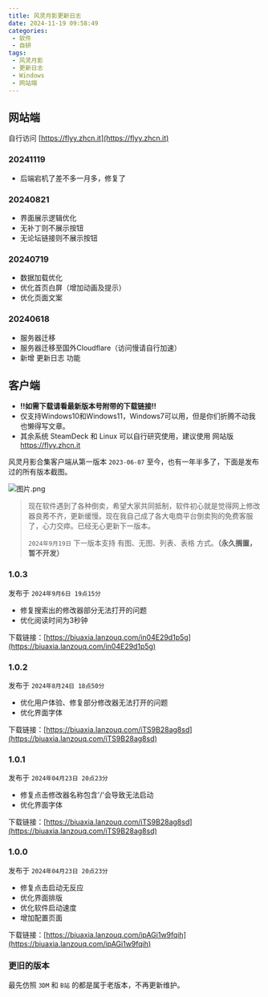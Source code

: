 ```yaml
---
title: 风灵月影更新日志
date: 2024-11-19 09:58:49
categories: 
 - 软件
 - 自研
tags:
 - 风灵月影
 - 更新日志
 - Windows
 - 网站端
---
```


## 网站端

自行访问 [https://flyy.zhcn.it](https://flyy.zhcn.it)

### 20241119

 - 后端宕机了差不多一月多，修复了

### 20240821

 - 界面展示逻辑优化
 - 无补丁则不展示按钮
 - 无论坛链接则不展示按钮

### 20240719

 - 数据加载优化
 - 优化首页白屏（增加动画及提示）
 - 优化页面文案

### 20240618

 - 服务器迁移
 - 服务器迁移至国外Cloudflare（访问慢请自行加速）
 - 新增 更新日志 功能

## 客户端

- **!!如需下载请看最新版本号附带的下载链接!!**
- 仅支持Windows10和Windows11，Windows7可以用，但是你们折腾不动我也懒得写文章。
- 其余系统 SteamDeck 和 Linux 可以自行研究使用，建议使用 网站版 https://flyy.zhcn.it

风灵月影合集客户端从第一版本 `2023-06-07` 至今，也有一年半多了，下面是发布过的所有版本截图。

![图片.png](https://b3logfile.com/file/2024/11/图片-SBg7SRE.png)

> 现在软件遇到了各种倒卖，希望大家共同抵制，软件初心就是觉得网上修改器良莠不齐，更新缓慢。现在我自己成了各大电商平台倒卖狗的免费客服了，心力交瘁。已经无心更新下一版本。
>
> `2024年9月19日` 下一版本支持 有图、无图、列表、表格 方式。**（永久搁置，暂不开发）**

### 1.0.3

发布于 `2024年9月6日 19点15分`

 - 修复搜索出的修改器部分无法打开的问题
 - 优化阅读时间为3秒钟

下载链接：[https://biuaxia.lanzouq.com/in04E29d1p5g](https://biuaxia.lanzouq.com/in04E29d1p5g)

### 1.0.2

发布于 `2024年8月24日 18点50分`

 - 优化用户体验、修复部分修改器无法打开的问题
 - 优化界面字体

下载链接：[https://biuaxia.lanzouq.com/iTS9B28ag8sd](https://biuaxia.lanzouq.com/iTS9B28ag8sd)

### 1.0.1

发布于 `2024年04月23日 20点23分`

 - 修复点击修改器名称包含'/'会导致无法启动
 - 优化界面字体

下载链接：[https://biuaxia.lanzouq.com/iTS9B28ag8sd](https://biuaxia.lanzouq.com/iTS9B28ag8sd)

### 1.0.0

发布于 `2024年04月23日 20点23分`

 - 修复点击启动无反应
 - 优化界面排版
 - 优化软件启动速度
 - 增加配置页面

下载链接：[https://biuaxia.lanzouq.com/ipAGi1w9fqih](https://biuaxia.lanzouq.com/ipAGi1w9fqih)

### 更旧的版本

最先仿照 `3DM` 和 `B站` 的都是属于老版本，不再更新维护。